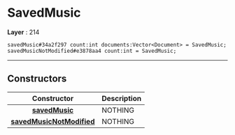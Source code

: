 # SavedMusic

**Layer** : 214

```tl
savedMusic#34a2f297 count:int documents:Vector<Document> = SavedMusic;
savedMusicNotModified#e3878aa4 count:int = SavedMusic;
```

---

## Constructors

| Constructor | Description |
| :---: | :--- |
| [**savedMusic**](constructor/savedMusic) | NOTHING |
| [**savedMusicNotModified**](constructor/savedMusicNotModified) | NOTHING |
